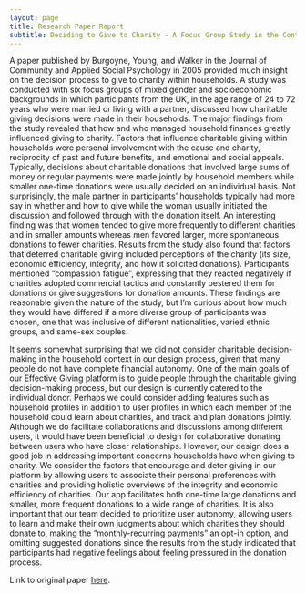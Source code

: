 ```yaml
---
layout: page
title: Research Paper Report
subtitle: Deciding to Give to Charity - A Focus Group Study in the Context of the Household Economy
---
```


A paper published by Burgoyne, Young, and Walker in the Journal of Community and Applied Social Psychology in 2005 provided much insight on the decision process to give to charity within households. A study was conducted with six focus groups of mixed gender and socioeconomic backgrounds in which participants from the UK, in the age range of 24 to 72 years who were married or living with a partner, discussed how charitable giving decisions were made in their households. The major findings from the study revealed that how and who managed household finances greatly influenced giving to charity. Factors that influence charitable giving within households were personal involvement with the cause and charity, reciprocity of past and future benefits, and emotional and social appeals. Typically, decisions about charitable donations that involved large sums of money or regular payments were made jointly by household members while smaller one-time donations were usually decided on an individual basis. Not surprisingly, the male partner in participants’ households typically had more say in whether and how to give while the woman usually initiated the discussion and followed through with the donation itself. An interesting finding was that women tended to give more frequently to different charities and in smaller amounts whereas men favored larger, more spontaneous donations to fewer charities. Results from the study also found that factors that deterred charitable giving included perceptions of the charity (its size, economic efficiency, integrity, and how it solicited donations). Participants mentioned “compassion fatigue”, expressing that they reacted negatively if charities adopted commercial tactics and constantly pestered them for donations or give suggestions for donation amounts. These findings are reasonable given the nature of the study, but I’m curious about how much they would have differed if a more diverse group of participants was chosen, one that was inclusive of different nationalities, varied ethnic groups, and same-sex couples. 

It seems somewhat surprising that we did not consider charitable decision-making in the household context in our design process, given that many people do not have complete financial autonomy. One of the main goals of our Effective Giving platform is to guide people through the charitable giving decision-making process, but our design is currently catered to the individual donor. Perhaps we could consider adding features such as household profiles in addition to user profiles in which each member of the household could learn about charities, and track and plan donations jointly. Although we do facilitate collaborations and discussions among different users, it would have been beneficial to design for collaborative donating between users who have closer relationships. However, our design does a good job in addressing important concerns households have when giving to charity. We consider the factors that encourage and deter giving in our platform by allowing users to associate their personal preferences with charities and providing holistic overviews of the integrity and economic efficiency of charities. Our app facilitates both one-time large donations and smaller, more frequent donations to a wide range of charities. It is also important that our team decided to prioritize user autonomy, allowing users to learn and make their own judgments about which charities they should donate to, making the “monthly-recurring payments” an opt-in option, and omitting suggested donations since the results from the study indicated that participants had negative feelings about feeling pressured in the donation process. 

Link to original paper [here](https://onlinelibrary.wiley.com/doi/epdf/10.1002/casp.832).
